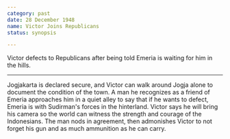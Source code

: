 ```yaml
---
category: past
date: 28 December 1948
name: Victor Joins Republicans
status: synopsis

---
```

Victor defects to Republicans after being told Emeria is waiting for him in the hills.

------

Jogjakarta is declared  secure, and Victor
can walk around Jogja alone to document the condition of the town. A man
he recognizes as a friend of Emeria approaches him in a quiet alley to
say that if he wants to defect, Emeria is with Sudirman's forces in the
hinterland. Victor says he will bring his camera so the world can
witness the strength and courage of the Indonesians. The man nods in
agreement, then admonishes Victor to not forget his gun and as much
ammunition as he can carry.
